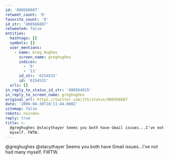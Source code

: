 ```yaml
---
id: '800566887'
retweet_count: '0'
favorite_count: '0'
id_str: '800566887'
retweeted: false
entities:
  hashtags: []
  symbols: []
  user_mentions:
    - name: Greg Hughes
      screen_name: greghughes
      indices:
        - '0'
        - '11'
      id_str: '6154532'
      id: '6154532'
  urls: []
in_reply_to_status_id_str: '800564915'
in_reply_to_screen_name: greghughes
original_url: https://twitter.com/jth/status/800566887
date: '2008-04-30T18:11:44.000Z'
sitemap: false
robots: noindex
reply: true
title: >-
  @greghughes @stacythayer Seems you both have Gmail issues...I've not had many
  myself. FWTW.
---
```


@greghughes @stacythayer Seems you both have Gmail issues...I've not had many myself. FWTW.